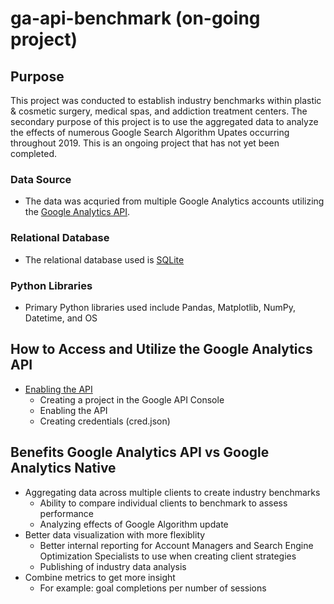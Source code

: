 # ga-api-benchmark (on-going project)

## Purpose
This project was conducted to establish industry benchmarks within plastic & cosmetic surgery, medical spas, and addiction treatment centers. The secondary purpose of this project is to use the aggregated data to analyze the effects of numerous Google Search Algorithm Upates occurring throughout 2019. This is an ongoing project that has not yet been completed.

### Data Source
- The data was acquried from multiple Google Analytics accounts utilizing the [Google Analytics API](https://developers.google.com/analytics/devguides/reporting/core/v4/).

### Relational Database
- The relational database used is [SQLite](https://www.sqlite.org/index.html)

### Python Libraries
- Primary Python libraries used include Pandas, Matplotlib, NumPy, Datetime, and OS

## How to Access and Utilize the Google Analytics API
-   [Enabling the API](https://console.developers.google.com/start/api?id=analyticsreporting.googleapis.com&credential=client_key)
    -   Creating a project in the Google API Console
    -   Enabling the API
    -   Creating credentials (cred.json)

## Benefits Google Analytics API vs Google Analytics Native

-   Aggregating data across multiple clients to create industry benchmarks
    -   Ability to compare individual clients to benchmark to assess performance
    -   Analyzing effects of Google Algorithm update
-   Better data visualization with more flexiblity
    -   Better internal reporting for Account Managers and Search Engine Optimization Specialists to use when creating client strategies
    -   Publishing of industry data analysis
-   Combine metrics to get more insight
    -   For example: goal completions per number of sessions
